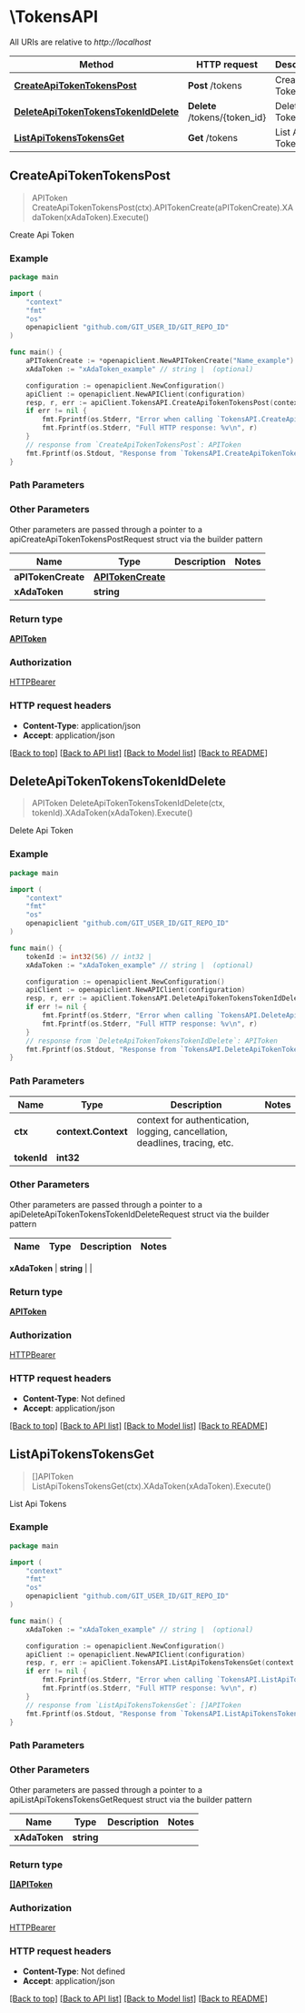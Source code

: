 # \TokensAPI

All URIs are relative to _http://localhost_

| Method                                                                                  | HTTP request                  | Description      |
| --------------------------------------------------------------------------------------- | ----------------------------- | ---------------- |
| [**CreateApiTokenTokensPost**](TokensAPI.md#CreateApiTokenTokensPost)                   | **Post** /tokens              | Create Api Token |
| [**DeleteApiTokenTokensTokenIdDelete**](TokensAPI.md#DeleteApiTokenTokensTokenIdDelete) | **Delete** /tokens/{token_id} | Delete Api Token |
| [**ListApiTokensTokensGet**](TokensAPI.md#ListApiTokensTokensGet)                       | **Get** /tokens               | List Api Tokens  |

## CreateApiTokenTokensPost

> APIToken CreateApiTokenTokensPost(ctx).APITokenCreate(aPITokenCreate).XAdaToken(xAdaToken).Execute()

Create Api Token

### Example

```go
package main

import (
	"context"
	"fmt"
	"os"
	openapiclient "github.com/GIT_USER_ID/GIT_REPO_ID"
)

func main() {
	aPITokenCreate := *openapiclient.NewAPITokenCreate("Name_example") // APITokenCreate |
	xAdaToken := "xAdaToken_example" // string |  (optional)

	configuration := openapiclient.NewConfiguration()
	apiClient := openapiclient.NewAPIClient(configuration)
	resp, r, err := apiClient.TokensAPI.CreateApiTokenTokensPost(context.Background()).APITokenCreate(aPITokenCreate).XAdaToken(xAdaToken).Execute()
	if err != nil {
		fmt.Fprintf(os.Stderr, "Error when calling `TokensAPI.CreateApiTokenTokensPost``: %v\n", err)
		fmt.Fprintf(os.Stderr, "Full HTTP response: %v\n", r)
	}
	// response from `CreateApiTokenTokensPost`: APIToken
	fmt.Fprintf(os.Stdout, "Response from `TokensAPI.CreateApiTokenTokensPost`: %v\n", resp)
}
```

### Path Parameters

### Other Parameters

Other parameters are passed through a pointer to a apiCreateApiTokenTokensPostRequest struct via the builder pattern

| Name               | Type                                    | Description | Notes |
| ------------------ | --------------------------------------- | ----------- | ----- |
| **aPITokenCreate** | [**APITokenCreate**](APITokenCreate.md) |             |
| **xAdaToken**      | **string**                              |             |

### Return type

[**APIToken**](APIToken.md)

### Authorization

[HTTPBearer](../README.md#HTTPBearer)

### HTTP request headers

- **Content-Type**: application/json
- **Accept**: application/json

[[Back to top]](#) [[Back to API list]](../README.md#documentation-for-api-endpoints)
[[Back to Model list]](../README.md#documentation-for-models)
[[Back to README]](../README.md)

## DeleteApiTokenTokensTokenIdDelete

> APIToken DeleteApiTokenTokensTokenIdDelete(ctx, tokenId).XAdaToken(xAdaToken).Execute()

Delete Api Token

### Example

```go
package main

import (
	"context"
	"fmt"
	"os"
	openapiclient "github.com/GIT_USER_ID/GIT_REPO_ID"
)

func main() {
	tokenId := int32(56) // int32 |
	xAdaToken := "xAdaToken_example" // string |  (optional)

	configuration := openapiclient.NewConfiguration()
	apiClient := openapiclient.NewAPIClient(configuration)
	resp, r, err := apiClient.TokensAPI.DeleteApiTokenTokensTokenIdDelete(context.Background(), tokenId).XAdaToken(xAdaToken).Execute()
	if err != nil {
		fmt.Fprintf(os.Stderr, "Error when calling `TokensAPI.DeleteApiTokenTokensTokenIdDelete``: %v\n", err)
		fmt.Fprintf(os.Stderr, "Full HTTP response: %v\n", r)
	}
	// response from `DeleteApiTokenTokensTokenIdDelete`: APIToken
	fmt.Fprintf(os.Stdout, "Response from `TokensAPI.DeleteApiTokenTokensTokenIdDelete`: %v\n", resp)
}
```

### Path Parameters

| Name        | Type                | Description                                                                 | Notes |
| ----------- | ------------------- | --------------------------------------------------------------------------- | ----- |
| **ctx**     | **context.Context** | context for authentication, logging, cancellation, deadlines, tracing, etc. |
| **tokenId** | **int32**           |                                                                             |

### Other Parameters

Other parameters are passed through a pointer to a apiDeleteApiTokenTokensTokenIdDeleteRequest struct via the builder pattern

| Name | Type | Description | Notes |
| ---- | ---- | ----------- | ----- |

**xAdaToken** | **string** | |

### Return type

[**APIToken**](APIToken.md)

### Authorization

[HTTPBearer](../README.md#HTTPBearer)

### HTTP request headers

- **Content-Type**: Not defined
- **Accept**: application/json

[[Back to top]](#) [[Back to API list]](../README.md#documentation-for-api-endpoints)
[[Back to Model list]](../README.md#documentation-for-models)
[[Back to README]](../README.md)

## ListApiTokensTokensGet

> []APIToken ListApiTokensTokensGet(ctx).XAdaToken(xAdaToken).Execute()

List Api Tokens

### Example

```go
package main

import (
	"context"
	"fmt"
	"os"
	openapiclient "github.com/GIT_USER_ID/GIT_REPO_ID"
)

func main() {
	xAdaToken := "xAdaToken_example" // string |  (optional)

	configuration := openapiclient.NewConfiguration()
	apiClient := openapiclient.NewAPIClient(configuration)
	resp, r, err := apiClient.TokensAPI.ListApiTokensTokensGet(context.Background()).XAdaToken(xAdaToken).Execute()
	if err != nil {
		fmt.Fprintf(os.Stderr, "Error when calling `TokensAPI.ListApiTokensTokensGet``: %v\n", err)
		fmt.Fprintf(os.Stderr, "Full HTTP response: %v\n", r)
	}
	// response from `ListApiTokensTokensGet`: []APIToken
	fmt.Fprintf(os.Stdout, "Response from `TokensAPI.ListApiTokensTokensGet`: %v\n", resp)
}
```

### Path Parameters

### Other Parameters

Other parameters are passed through a pointer to a apiListApiTokensTokensGetRequest struct via the builder pattern

| Name          | Type       | Description | Notes |
| ------------- | ---------- | ----------- | ----- |
| **xAdaToken** | **string** |             |

### Return type

[**[]APIToken**](APIToken.md)

### Authorization

[HTTPBearer](../README.md#HTTPBearer)

### HTTP request headers

- **Content-Type**: Not defined
- **Accept**: application/json

[[Back to top]](#) [[Back to API list]](../README.md#documentation-for-api-endpoints)
[[Back to Model list]](../README.md#documentation-for-models)
[[Back to README]](../README.md)
